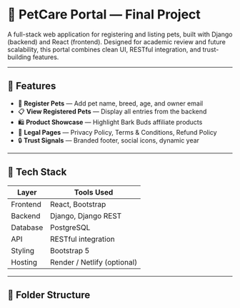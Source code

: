 # 🐾 PetCare Portal — Final Project

A full-stack web application for registering and listing pets, built with Django (backend) and React (frontend). Designed for academic review and future scalability, this portal combines clean UI, RESTful integration, and trust-building features.

---

## 🚀 Features

- 🐶 **Register Pets** — Add pet name, breed, age, and owner email
- 📋 **View Registered Pets** — Display all entries from the backend
- 🛍️ **Product Showcase** — Highlight Bark Buds affiliate products
- 📄 **Legal Pages** — Privacy Policy, Terms & Conditions, Refund Policy
- 🔒 **Trust Signals** — Branded footer, social icons, dynamic year

---

## 🧰 Tech Stack

| Layer       | Tools Used             |
|-------------|------------------------|
| Frontend    | React, Bootstrap       |
| Backend     | Django, Django REST    |
| Database    | PostgreSQL             |
| API         | RESTful integration    |
| Styling     | Bootstrap 5            |
| Hosting     | Render / Netlify (optional) |

---

## 📁 Folder Structure

